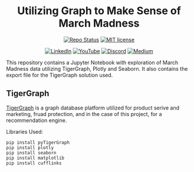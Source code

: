 # <div align="center"> Utilizing Graph to Make Sense of March Madness </div>

<div align="center">
  
[![Repo Status](https://img.shields.io/badge/RepoStatus-Active-blueviolet.svg)](https://github.com/mckenzie-steenson/tg_march_madness/)
[![MIT license](https://img.shields.io/badge/License-MIT-red.svg)](https://github.com/mckenzie-steenson/tg_march_madness/)
  
[![LinkedIn](https://img.shields.io/badge/LinkedIn-0077B5?style=for-the-badge&logo=linkedin&logoColor=white)](https://www.linkedin.com/in/mckenzie-steenson/) 
[![YouTube](https://img.shields.io/badge/YouTube-FF0000?style=for-the-badge&logo=youtube&logoColor=white)](https://www.youtube.com/channel/UCnSOlBNWim68MYzcKbEswCA)
[![Discord](https://img.shields.io/badge/Discord-7289DA?style=for-the-badge&logo=discord&logoColor=white)](https://discord.com/invite/F2c9b9v)
[![Medium](https://img.shields.io/badge/Medium-12100E?style=for-the-badge&logo=medium&logoColor=white)](https://mckenziesteenson.medium.com/)

</div>

This repository contains a Jupyter Notebook with exploration of March Madness data utilizing TigerGraph, Plotly and Seaborn. It also contains the export file for the TigerGraph solution used.

## TigerGraph
[TigerGraph](https://www.tigergraph.com/) is a graph database platform utilized for product serive and marketing, fruad protection, and in the case of this project, for a recommendation engine.

Libraries Used:
```
pip install pyTigerGraph 
pip install plotly
pip install seaborn
pip install matplotlib
pip install cufflinks
```
